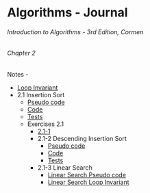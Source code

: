 # Algorithms - Journal

###### Introduction to Algorithms - 3rd Edition, Cormen

###### Chapter 2

Notes - 

* [Loop Invariant](Algo-Cormen-Book/Chapter2/Notes.md)
* 2.1 Insertion Sort
    * [Pseudo code](Algo-Cormen-Book/Chapter2/2.1/Notes.md#pseudo-code)
    * [Code](Algo-Cormen-Book/Chapter2/2.1/src/main/kotlin/cormen/chapter2/InsertionSort.kt#4)
    * [Tests](Algo-Cormen-Book/Chapter2/2.1/src/test/kotlin/cormen/chapter2/InsertionSortTest.kt#9)
    * Exercises 2.1
        * [2.1-1](Algo-Cormen-Book/Chapter2/2.1/Exercise2.1-1.png)
        * 2.1-2 Descending Insertion Sort
            * [Pseudo code](Algo-Cormen-Book/Chapter2/2.1/Notes.md#reverse-order-pseudo-code)
            * [Code](Algo-Cormen-Book/Chapter2/2.1/src/main/kotlin/cormen/chapter2/InsertionSort.kt#18)
            * [Tests](Algo-Cormen-Book/Chapter2/2.1/src/test/kotlin/cormen/chapter2/InsertionSortTest.kt#16)
        * 2.1-3 Linear Search
            * [Linear Search Pseudo code](Algo-Cormen-Book/Chapter2/2.1/Notes.md#linear-search-pseudo-code)
            * [Linear Search Loop Invariant](Algo-Cormen-Book/Chapter2/2.1/Notes.md#linear-search-loop-invariant)
                    
